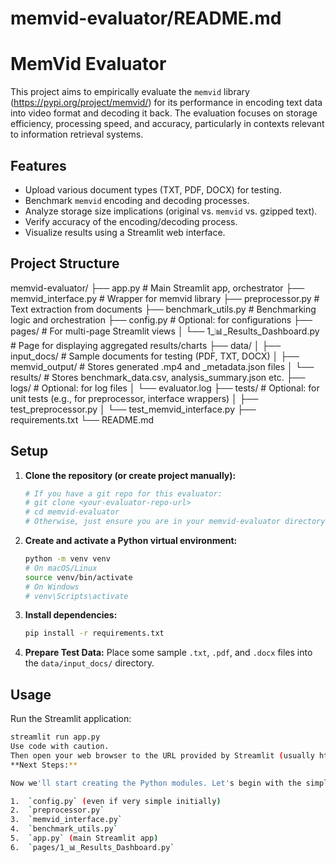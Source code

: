 # memvid-evaluator/README.md

# MemVid Evaluator

This project aims to empirically evaluate the `memvid` library (https://pypi.org/project/memvid/) for its performance in encoding text data into video format and decoding it back. The evaluation focuses on storage efficiency, processing speed, and accuracy, particularly in contexts relevant to information retrieval systems.

## Features

-   Upload various document types (TXT, PDF, DOCX) for testing.
-   Benchmark `memvid` encoding and decoding processes.
-   Analyze storage size implications (original vs. `memvid` vs. gzipped text).
-   Verify accuracy of the encoding/decoding process.
-   Visualize results using a Streamlit web interface.

## Project Structure
memvid-evaluator/
├── app.py                     # Main Streamlit app, orchestrator
├── memvid_interface.py        # Wrapper for memvid library
├── preprocessor.py            # Text extraction from documents
├── benchmark_utils.py         # Benchmarking logic and orchestration
├── config.py                  # Optional: for configurations
├── pages/                     # For multi-page Streamlit views
│   └── 1_📊_Results_Dashboard.py # Page for displaying aggregated results/charts
├── data/
│   ├── input_docs/            # Sample documents for testing (PDF, TXT, DOCX)
│   ├── memvid_output/         # Stores generated .mp4 and _metadata.json files
│   └── results/               # Stores benchmark_data.csv, analysis_summary.json etc.
├── logs/                      # Optional: for log files
│   └── evaluator.log
├── tests/                     # Optional: for unit tests (e.g., for preprocessor, interface wrappers)
│   ├── test_preprocessor.py
│   └── test_memvid_interface.py
├── requirements.txt
└── README.md

## Setup

1.  **Clone the repository (or create project manually):**
    ```bash
    # If you have a git repo for this evaluator:
    # git clone <your-evaluator-repo-url>
    # cd memvid-evaluator
    # Otherwise, just ensure you are in your memvid-evaluator directory
    ```

2.  **Create and activate a Python virtual environment:**
    ```bash
    python -m venv venv
    # On macOS/Linux
    source venv/bin/activate
    # On Windows
    # venv\Scripts\activate
    ```

3.  **Install dependencies:**
    ```bash
    pip install -r requirements.txt
    ```

4.  **Prepare Test Data:**
    Place some sample `.txt`, `.pdf`, and `.docx` files into the `data/input_docs/` directory.

## Usage

Run the Streamlit application:

```bash
streamlit run app.py
Use code with caution.
Then open your web browser to the URL provided by Streamlit (usually http://localhost:8501).
**Next Steps:**

Now we'll start creating the Python modules. Let's begin with the simpler ones and build up.

1.  `config.py` (even if very simple initially)
2.  `preprocessor.py`
3.  `memvid_interface.py`
4.  `benchmark_utils.py`
5.  `app.py` (main Streamlit app)
6.  `pages/1_📊_Results_Dashboard.py`